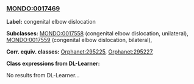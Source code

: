 
### [MONDO:0017469](http://purl.obolibrary.org/obo/MONDO_0017469)
**Label:** congenital elbow dislocation

**Subclasses:** [MONDO:0017558](http://purl.obolibrary.org/obo/MONDO_0017558) (congenital elbow dislocation, unilateral), [MONDO:0017559](http://purl.obolibrary.org/obo/MONDO_0017559) (congenital elbow dislocation, bilateral), 

**Corr. equiv. classes:** [Orphanet:295225](http://www.orpha.net/ORDO/Orphanet_295225), [Orphanet:295227](http://www.orpha.net/ORDO/Orphanet_295227), 

**Class expressions from DL-Learner:**

No results from DL-Learner...



